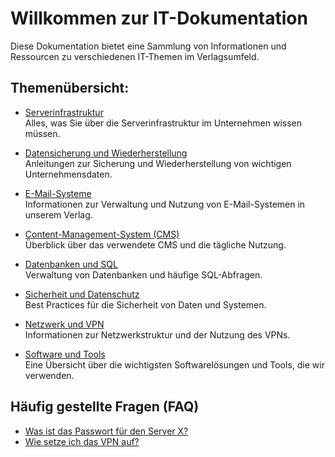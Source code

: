 # Willkommen zur IT-Dokumentation

Diese Dokumentation bietet eine Sammlung von Informationen und Ressourcen zu verschiedenen IT-Themen im Verlagsumfeld.

## Themenübersicht:

- [Serverinfrastruktur](./serverinfrastruktur.md)  
  Alles, was Sie über die Serverinfrastruktur im Unternehmen wissen müssen.

- [Datensicherung und Wiederherstellung](./datensicherung.md)  
  Anleitungen zur Sicherung und Wiederherstellung von wichtigen Unternehmensdaten.

- [E-Mail-Systeme](./emailsysteme.md)  
  Informationen zur Verwaltung und Nutzung von E-Mail-Systemen in unserem Verlag.

- [Content-Management-System (CMS)](./cms.md)  
  Überblick über das verwendete CMS und die tägliche Nutzung.

- [Datenbanken und SQL](./datenbanken.md)  
  Verwaltung von Datenbanken und häufige SQL-Abfragen.

- [Sicherheit und Datenschutz](./sicherheit.md)  
  Best Practices für die Sicherheit von Daten und Systemen.

- [Netzwerk und VPN](./netzwerk-vpn.md)  
  Informationen zur Netzwerkstruktur und der Nutzung des VPNs.

- [Software und Tools](./software-tools.md)  
  Eine Übersicht über die wichtigsten Softwarelösungen und Tools, die wir verwenden.

## Häufig gestellte Fragen (FAQ)

- [Was ist das Passwort für den Server X?](./faq.md#server-x-passwort)
- [Wie setze ich das VPN auf?](./faq.md#vpn-setup)
